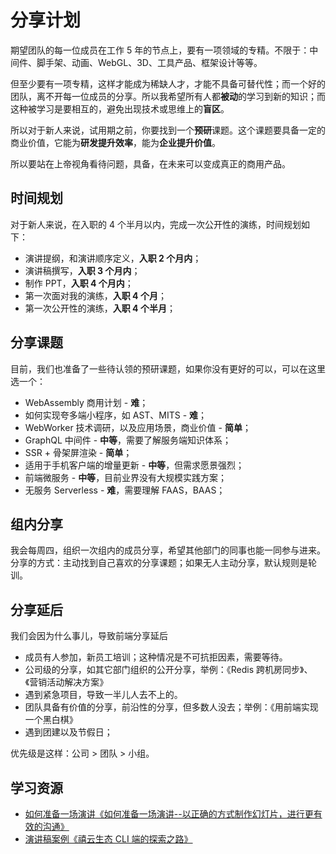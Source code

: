 # 分享计划

期望团队的每一位成员在工作 5 年的节点上，要有一项领域的专精。不限于：中间件、脚手架、动画、WebGL、3D、工具产品、框架设计等等。  

但至少要有一项专精，这样才能成为稀缺人才，才能不具备可替代性；而一个好的团队，离不开每一位成员的分享。所以我希望所有人都**被动**的学习到新的知识；而这种被学习是要相互的，避免出现技术或思维上的**盲区**。

所以对于新人来说，试用期之前，你要找到一个**预研**课题。这个课题要具备一定的商业价值，它能为**研发提升效率**，能为**企业提升价值**。

所以要站在上帝视角看待问题，具备，在未来可以变成真正的商用产品。

## 时间规划
对于新人来说，在入职的 4 个半月以内，完成一次公开性的演练，时间规划如下：
- 演讲提纲，和演讲顺序定义，**入职 2 个月内**；
- 演讲稿撰写，**入职 3 个月内**；
- 制作 PPT，**入职 4 个月内**；
- 第一次面对我的演练，**入职 4 个月**；
- 第一次公开性的演练，**入职 4 个半月**；

## 分享课题
目前，我们也准备了一些待认领的预研课题，如果你没有更好的可以，可以在这里选一个：

- WebAssembly 商用计划 - **难**；
- 如何实现夸多端小程序，如 AST、MITS - **难**；
- WebWorker 技术调研，以及应用场景，商业价值 - **简单**；
- GraphQL 中间件 - **中等**，需要了解服务端知识体系；
- SSR + 骨架屏渲染 - **简单**；
- 适用于手机客户端的增量更新 - **中等**，但需求愿景强烈；
- 前端微服务 - **中等**，目前业界没有大规模实践方案；
- 无服务 Serverless - **难**，需要理解 FAAS，BAAS；

## 组内分享
我会每周四，组织一次组内的成员分享，希望其他部门的同事也能一同参与进来。  
分享的方式：主动找到自己喜欢的分享课题；如果无人主动分享，默认规则是轮训。

## 分享延后
我们会因为什么事儿，导致前端分享延后
- 成员有人参加，新员工培训；这种情况是不可抗拒因素，需要等待。
- 公司级的分享，如其它部门组织的公开分享，举例：《Redis 跨机房同步》、《营销活动解决方案》
- 遇到紧急项目，导致一半儿人去不上的。
- 团队具备有价值的分享，前沿性的分享，但多数人没去；举例：《用前端实现一个黑白棋》
- 遇到团建以及节假日； 

优先级是这样：公司 > 团队 > 小组。

## 学习资源
- [如何准备一场演讲《如何准备一场演讲--以正确的方式制作幻灯片，进行更有效的沟通》](https://www.cnblogs.com/wubaiqing/p/9115523.html)
- [演讲稿案例《禧云生态 CLI 端的探索之路》](https://note.youdao.com/ynoteshare1/index.html?id=33985951c21d2d2898c8190412dc1219&type=note)
